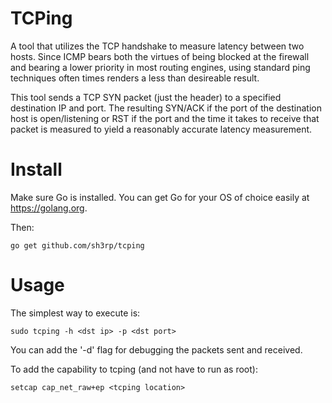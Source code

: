 # TCPing

A tool that utilizes the TCP handshake to measure latency between two hosts.  Since
ICMP bears both the virtues of being blocked at the firewall and bearing a lower 
priority in most routing engines, using standard ping techniques often times renders
a less than desireable result.

This tool sends a TCP SYN packet (just the header) to a specified destination IP
and port.  The resulting SYN/ACK if the port of the destination host is open/listening
or RST if the port and the time it takes to receive that packet is measured to yield
a reasonably accurate latency measurement.

# Install

Make sure Go is installed.  You can get Go for your OS of choice easily at 
https://golang.org.

Then:

```
go get github.com/sh3rp/tcping
```

# Usage

The simplest way to execute is:

```
sudo tcping -h <dst ip> -p <dst port>
```

You can add the '-d' flag for debugging the packets sent and received.

To add the capability to tcping (and not have to run as root):

```
setcap cap_net_raw+ep <tcping location>